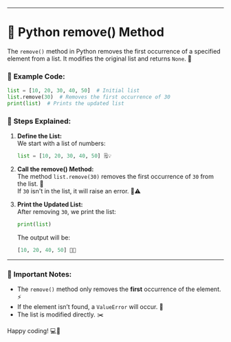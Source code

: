 
---

# 🐍 **Python remove() Method**

The `remove()` method in Python removes the first occurrence of a specified element from a list. It modifies the original list and returns `None`. 🔨

### 📝 **Example Code:**

```python
list = [10, 20, 30, 40, 50]  # Initial list
list.remove(30)  # Removes the first occurrence of 30
print(list)  # Prints the updated list
```

### 👣 **Steps Explained:**

1. **Define the List:**  
   We start with a list of numbers:  
   ```python
   list = [10, 20, 30, 40, 50] 🗒️💡
   ```

2. **Call the remove() Method:**  
   The method `list.remove(30)` removes the first occurrence of `30` from the list. 🧹  
   If `30` isn't in the list, it will raise an error. 🚫⚠️

3. **Print the Updated List:**  
   After removing `30`, we print the list:  
   ```python
   print(list)
   ```
   The output will be:  
   ```python
   [10, 20, 40, 50] 🌟🚀
   ```

---

### 📍 **Important Notes:**

- The `remove()` method only removes the **first** occurrence of the element. ⚡  
- If the element isn’t found, a `ValueError` will occur. 🚨  
- The list is modified directly. ✂️

Happy coding! 💻🎉
